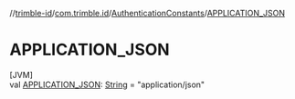 //[trimble-id](../../../index.md)/[com.trimble.id](../index.md)/[AuthenticationConstants](index.md)/[APPLICATION_JSON](-a-p-p-l-i-c-a-t-i-o-n_-j-s-o-n.md)

# APPLICATION_JSON

[JVM]\
val [APPLICATION_JSON](-a-p-p-l-i-c-a-t-i-o-n_-j-s-o-n.md): [String](https://docs.oracle.com/javase/8/docs/api/java/lang/String.html) = &quot;application/json&quot;
